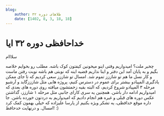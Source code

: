 ```yaml
---
blog:
    author: طلاهای دوره ۳۲
    date: [1402, 8, 3, 18, 18]
---
```

# خداحافظی دوره ۳۲ ایا

<div class="cnt">
<p>سلااام

چخبر ملت؟ امیدواریم وقتی اینو میخونین کیفتون کوک باشه.
مطلب رو بخوایم خلاصه بگیم و به پایان آمد این دفتر و اینا نذاریم قضیه اینه که نوبتی هم باشه نوبت رفتن ماست و کار نسل ما هم تو شاززز تموم شد.
امسال تو شاززز سعی کردیم که تا جای ممکن یادگیری المپیادو بیشتر برای عموم در دسترس کنیم، پروژه هایی مثل شازززگاید و آرشیو مرحله ۳ المپیادو شروع کردیم، که البته بقیه زحمتشون میافته روی دوره های بعدی که امیدواریم ادامه دار باشن.
همچنین یه سری کارای جانبی مثل مرحله ۱ شاززز، گذاشتن عکس دوره های قبلی و غیره هم انجام دادیم که امیدواریم به دردتون خورده باشن.
جا داره موقع خدافظی، یه تشکر ویژه بکنیم از پارسا علیزاده که خیلی بهمون کمک کرد امسال.
و درنهایت
خدحافظ! :)</p>
</div>
